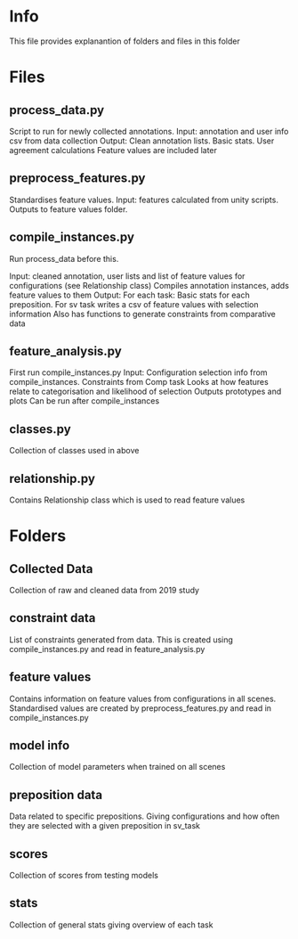 # Info
This file provides explanantion of folders and files in this folder

# Files
## process_data.py
Script to run for newly collected annotations.
Input: annotation and user info csv from data collection
Output: Clean annotation lists. Basic stats. User agreement calculations
Feature values are included later

## preprocess_features.py
Standardises feature values.
Input: features calculated from unity scripts.
Outputs to feature values folder.

## compile_instances.py
Run process_data before this.

Input: cleaned annotation, user lists and list of feature values for configurations (see Relationship class)
Compiles annotation instances, adds feature values to them
Output: For each task: Basic stats for each preposition. For sv task writes a csv of feature values with selection information
Also has functions to generate constraints from comparative data

## feature_analysis.py
First run compile_instances.py
Input: Configuration selection info from compile_instances. Constraints from Comp task
Looks at how features relate to categorisation and likelihood of selection
Outputs prototypes and plots
Can be run after compile_instances

## classes.py
Collection of classes used in above

## relationship.py
Contains Relationship class which is used to read feature values

# Folders

## Collected Data
Collection of raw and cleaned data from 2019 study

## constraint data
List of constraints generated from data. This is created using compile_instances.py and read in feature_analysis.py

## feature values
Contains information on feature values from configurations in all scenes. Standardised values are created by preprocess_features.py and read in compile_instances.py

## model info
Collection of model parameters when trained on all scenes

## preposition data
Data related to specific prepositions. Giving configurations and how often they are selected with a given preposition in sv_task

## scores
Collection of scores from testing models


## stats
Collection of general stats giving overview of each task